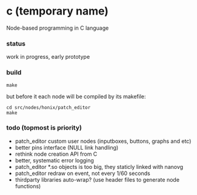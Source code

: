 # c (temporary name)
Node-based programming in C language

### status
work in progress, early prototype

### build
```
make
```
but before it each node will be compiled by its makefile:
```
cd src/nodes/honix/patch_editor
make
```

### todo (topmost is priority)
- patch_editor custom user nodes (inputboxes, buttons, graphs and etc)
- better pins interface (NULL link handling)
- rethink node creation API from C
- better, systematic error logging
- patch_editor *.so objects is too big, they staticly linked with nanovg
- patch_editor redraw on event, not every 1/60 seconds
- thirdparty libraries auto-wrap? (use header files to generate node functions)